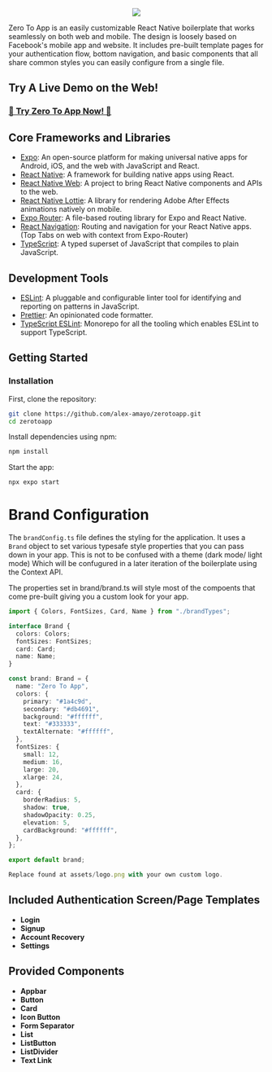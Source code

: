 <p align="center">
  <img src="https://uploads-ssl.webflow.com/6620407a7c67462e0cddbda9/668ee693b99bbbb68f1501b0_Zero%20To%20App%20-%20web-mobile.gif">
</p>

Zero To App is an easily customizable React Native boilerplate that works seamlessly on both web and mobile. The design is loosely based on Facebook's mobile app and website.
It includes pre-built template pages for your authentication flow, bottom navigation, and basic components that all share common styles you can easily configure from a single file.

## Try A Live Demo on the Web!

### <a href="https://d57xfeu0gmhs7.cloudfront.net" target="_blank">🚀 Try Zero To App Now! 🚀</a>

## Core Frameworks and Libraries

- [Expo](https://expo.dev/): An open-source platform for making universal native apps for Android, iOS, and the web with JavaScript and React.
- [React Native](https://reactnative.dev/): A framework for building native apps using React.
- [React Native Web](https://necolas.github.io/react-native-web/): A project to bring React Native components and APIs to the web.
- [React Native Lottie](https://github.com/lottie-react-native/lottie-react-native): A library for rendering Adobe After Effects animations natively on mobile.
- [Expo Router](https://expo.github.io/router/docs/): A file-based routing library for Expo and React Native.
- [React Navigation](https://reactnavigation.org/): Routing and navigation for your React Native apps. (Top Tabs on web with context from Expo-Router)
- [TypeScript](https://www.typescriptlang.org/): A typed superset of JavaScript that compiles to plain JavaScript.

## Development Tools

- [ESLint](https://eslint.org/): A pluggable and configurable linter tool for identifying and reporting on patterns in JavaScript.
- [Prettier](https://prettier.io/): An opinionated code formatter.
- [TypeScript ESLint](https://typescript-eslint.io/): Monorepo for all the tooling which enables ESLint to support TypeScript.

## Getting Started

### Installation

First, clone the repository:

```bash
git clone https://github.com/alex-amayo/zerotoapp.git
cd zerotoapp
```

Install dependencies using npm:

```bash
npm install
```

Start the app:

```bash
npx expo start
```

# Brand Configuration

The `brandConfig.ts` file defines the styling for the application. It uses a `Brand` object to set various typesafe style properties that you can pass down in your app.
This is not to be confused with a theme (dark mode/ light mode) Which will be confugured in a later iteration of the boilerplate using the Context API.

The properties set in brand/brand.ts will style most of the compoents that come pre-built giving you a custom look for your app.

```typescript
import { Colors, FontSizes, Card, Name } from "./brandTypes";

interface Brand {
  colors: Colors;
  fontSizes: FontSizes;
  card: Card;
  name: Name;
}

const brand: Brand = {
  name: "Zero To App",
  colors: {
    primary: "#1a4c9d",
    secondary: "#db4691",
    background: "#ffffff",
    text: "#333333",
    textAlternate: "#ffffff",
  },
  fontSizes: {
    small: 12,
    medium: 16,
    large: 20,
    xlarge: 24,
  },
  card: {
    borderRadius: 5,
    shadow: true,
    shadowOpacity: 0.25,
    elevation: 5,
    cardBackground: "#ffffff",
  },
};

export default brand;

Replace found at assets/logo.png with your own custom logo.

```

## Included Authentication Screen/Page Templates

- **Login**
- **Signup**
- **Account Recovery**
- **Settings**

## Provided Components

- **Appbar**
- **Button**
- **Card**
- **Icon Button**
- **Form Separator**
- **List**
- **ListButton**
- **ListDivider**
- **Text Link**
